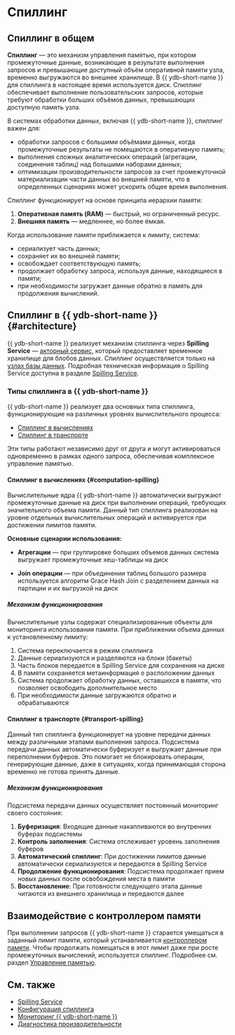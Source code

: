 # Спиллинг

## Спиллинг в общем

**Спиллинг** — это механизм управления памятью, при котором промежуточные данные, возникающие в результате выполнения запросов и превышающие доступный объём оперативной памяти узла, временно выгружаются во внешнее хранилище. В {{ ydb-short-name }} для спиллинга в настоящее время используется диск. Спиллинг обеспечивает выполнение пользовательских запросов, которые требуют обработки больших объёмов данных, превышающих доступную память узла.

В системах обработки данных, включая {{ ydb-short-name }}, спиллинг важен для:

- обработки запросов с большими объёмами данных, когда промежуточные результаты не помещаются в оперативную память;
- выполнения сложных аналитических операций (агрегации, соединения таблиц) над большими наборами данных;
- оптимизации производительности запросов за счет промежуточной материализации части данных во внешней памяти, что в определенных сценариях может ускорить общее время выполнения.

Спиллинг функционирует на основе принципа иерархии памяти:

1. **Оперативная память (RAM)** — быстрый, но ограниченный ресурс.
2. **Внешняя память** — медленнее, но более ёмкая.

Когда использование памяти приближается к лимиту, система:

- сериализует часть данных;
- сохраняет их во внешней памяти;
- освобождает соответствующую память;
- продолжает обработку запроса, используя данные, находящиеся в памяти;
- при необходимости загружает данные обратно в память для продолжения вычислений.


## Спиллинг в {{ ydb-short-name }} {#architecture}

{{ ydb-short-name }} реализует механизм спиллинга через **Spilling Service** — [акторный сервис](glossary.md#actor-service), который предоставляет временное хранилище для блобов данных. Спиллинг осуществляется только на [узлах базы данных](glossary.md#database-node). Подробная техническая информация о Spilling Service доступна в разделе [Spilling Service](../contributor/spilling-service.md).

### Типы спиллинга в {{ ydb-short-name }}

{{ ydb-short-name }} реализует два основных типа спиллинга, функционирующие на различных уровнях вычислительного процесса:

* [Спиллинг в вычислениях](#computation-spilling)
* [Спиллинг в транспорте](#transport-spilling)

Эти типы работают независимо друг от друга и могут активироваться одновременно в рамках одного запроса, обеспечивая комплексное управление памятью.

#### Спиллинг в вычислениях {#computation-spilling}

Вычислительные ядра {{ ydb-short-name }} автоматически выгружают промежуточные данные на диск при выполнении операций, требующих значительного объема памяти. Данный тип спиллинга реализован на уровне отдельных вычислительных операций и активируется при достижении лимитов памяти.

**Основные сценарии использования:**

* **Агрегации** — при группировке больших объемов данных система выгружает промежуточные хеш-таблицы на диск

* **Join операции** — при объединении таблиц большого размера используется алгоритм Grace Hash Join с разделением данных на партиции и их выгрузкой на диск

##### Механизм функционирования

Вычислительные узлы содержат специализированные объекты для мониторинга использования памяти. При приближении объема данных к установленному лимиту:

1. Система переключается в режим спиллинга
2. Данные сериализуются и разделяются на блоки (бакеты)
3. Часть блоков передается в Spilling Service для сохранения на диске
4. В памяти сохраняется метаинформация о расположении данных
5. Система продолжает обработку данных, оставшихся в памяти, что позволяет освободить дополнительное место
6. При необходимости данные загружаются обратно и обрабатываются

#### Спиллинг в транспорте {#transport-spilling}

Данный тип спиллинга функционирует на уровне передачи данных между различными этапами выполнения запроса. Подсистема передачи данных автоматически буферизует и выгружает данные при переполнении буферов. Это помогает не блокировать операции, генерирующие данные, даже в ситуациях, когда принимающая сторона временно не готова принять данные.

##### Механизм функционирования

Подсистема передачи данных осуществляет постоянный мониторинг своего состояния:

1. **Буферизация**: Входящие данные накапливаются во внутренних буферах подсистемы
2. **Контроль заполнения**: Система отслеживает уровень заполнения буферов
3. **Автоматический спиллинг**: При достижении лимитов данные автоматически сериализуются и передаются в Spilling Service
4. **Продолжение функционирования**: Подсистема продолжает прием новых данных после освобождения места в памяти
5. **Восстановление**: При готовности следующего этапа данные читаются из внешнего хранилища и передаются далее

## Взаимодействие с контроллером памяти

При выполнении запросов {{ ydb-short-name }} старается умещаться в заданный лимит памяти, который устанавливается [контроллером памяти](../reference/configuration/memory_controller_config.md). Чтобы продолжать помещаться в этот лимит даже при росте промежуточных вычислений, используется спиллинг. Подробнее см. раздел [Управление памятью](../reference/configuration/table_service_config.md#memory-management).

## См. также

- [Spilling Service](../contributor/spilling-service.md)
- [Конфигурация спиллинга](../reference/configuration/table_service_config.md)
- [Мониторинг {{ ydb-short-name }}](../devops/observability/monitoring.md)
- [Диагностика производительности](../troubleshooting/performance/index.md)

